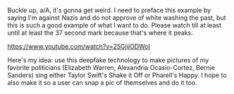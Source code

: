 Buckle up, a/A, it's gonna get weird. I need to preface this example by saying I'm against Nazis and do not approve of white washing the past, but this is such a good example of what I want to do. Please watch till at least until at least the 37 second mark because that's where it peaks.

https://www.youtube.com/watch?v=25GjijODWoI


Here's my idea: use this deepfake technology to make pictures of my favorite politicians (Elizabeth Warren, Alexandria Ocasio-Cortez, Bernie Sanders) sing either Taylor Swift's Shake it Off or Pharell's Happy. I hope to also make it so a user can snap a pic of themselves and do it too.
